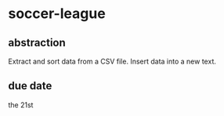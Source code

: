 # soccer-league

## abstraction
Extract and sort data from a CSV file.
Insert data into a new text.

## due date
the 21st
